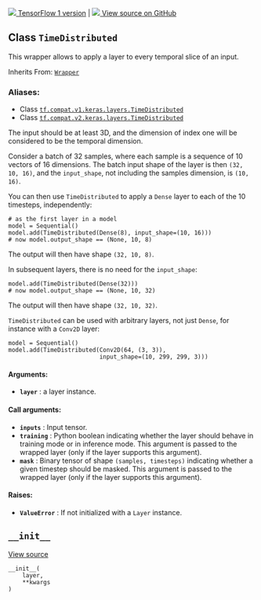 [ ![](https://tensorflow.google.cn/images/tf_logo_32px.png) TensorFlow 1
version](/versions/r1.15/api_docs/python/tf/keras/layers/TimeDistributed) |  [
![](https://tensorflow.google.cn/images/GitHub-Mark-32px.png) View source on
GitHub
](https://github.com/tensorflow/tensorflow/blob/r2.0/tensorflow/python/keras/layers/wrappers.py#L90-L335)  
  
  
## Class `TimeDistributed`

This wrapper allows to apply a layer to every temporal slice of an input.

Inherits From:
[`Wrapper`](https://tensorflow.google.cn/api_docs/python/tf/keras/layers/Wrapper)

### Aliases:

  * Class [`tf.compat.v1.keras.layers.TimeDistributed`](/api_docs/python/tf/keras/layers/TimeDistributed)
  * Class [`tf.compat.v2.keras.layers.TimeDistributed`](/api_docs/python/tf/keras/layers/TimeDistributed)

The input should be at least 3D, and the dimension of index one will be
considered to be the temporal dimension.

Consider a batch of 32 samples, where each sample is a sequence of 10 vectors
of 16 dimensions. The batch input shape of the layer is then `(32, 10, 16)`,
and the `input_shape`, not including the samples dimension, is `(10, 16)`.

You can then use `TimeDistributed` to apply a `Dense` layer to each of the 10
timesteps, independently:

    
    
    # as the first layer in a model
    model = Sequential()
    model.add(TimeDistributed(Dense(8), input_shape=(10, 16)))
    # now model.output_shape == (None, 10, 8)
    

The output will then have shape `(32, 10, 8)`.

In subsequent layers, there is no need for the `input_shape`:

    
    
    model.add(TimeDistributed(Dense(32)))
    # now model.output_shape == (None, 10, 32)
    

The output will then have shape `(32, 10, 32)`.

`TimeDistributed` can be used with arbitrary layers, not just `Dense`, for
instance with a `Conv2D` layer:

    
    
    model = Sequential()
    model.add(TimeDistributed(Conv2D(64, (3, 3)),
                              input_shape=(10, 299, 299, 3)))
    

#### Arguments:

  * **`layer`** : a layer instance.

#### Call arguments:

  * **`inputs`** : Input tensor.
  * **`training`** : Python boolean indicating whether the layer should behave in training mode or in inference mode. This argument is passed to the wrapped layer (only if the layer supports this argument).
  * **`mask`** : Binary tensor of shape `(samples, timesteps)` indicating whether a given timestep should be masked. This argument is passed to the wrapped layer (only if the layer supports this argument).

#### Raises:

  * **`ValueError`** : If not initialized with a `Layer` instance.

## `__init__`

[View
source](https://github.com/tensorflow/tensorflow/blob/r2.0/tensorflow/python/keras/layers/wrappers.py#L147-L159)

    
    
    __init__(
        layer,
        **kwargs
    )
    

